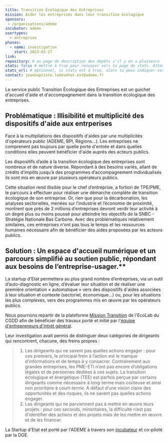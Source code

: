 ```yaml
---
title: Transition Écologique des Entreprises
mission: Aider les entreprises dans leur transition écologique
sponsors: 
 - /organisations/ademe
incubator: ademe
usertypes:
  - entreprise
phases: 
  - name: investigation
    start: 2023-02-27 
link: 
repository: # ou page de description des dépôts s'il y en a plusieurs
stats: false # mettre à true pour renvoyer vers ta page de stats. Attention, elle doit se trouver sur [url du site]/stats !
stats_url: # optionnel, si stats est à true, alors tu peux indiquer vers quelle URL pointer vers tes stats.
contact: jeanbaptiste.ledevehat.ext@ademe.fr
---
```


Le service public Transition Écologique des Entreprises est un guichet d'accueil d'aide et d'accompagnement dans la transition écologique des entreprises.

## Problématique : Illisibilité et multiplicité des dispositifs d'aide aux entrperises

Face à la multipliations des dispositifs d'aides par une multiplicités d'opérateurs public (ADEME, BPI, Régions...). Les entreprises ne comprenent pas toujours par quelle porte d'entrée et dans quelles conditions elles peuvent bénéficier d'aide auprès des acteurs publics.

Les dispositifs d’aide à la transition écologique des entreprises sont nombreux et de nature diverse. Répondant à des besoins variés, allant de crédits d’impôts jusqu’à des programmes d’accompagnement individualisés ils sont mis en œuvre par plusieurs opérateurs publics.

Cette situation rend illisible pour le chef d’entreprise, a fortiori de TPE/PME, le parcours à effectuer pour réaliser une démarche complète de transition écologique de son entreprise. Or, rien que pour la décarbonation, les analyses sectorielles, menées sur l’industrie et l’économie de proximité, montrent que près de 2 millions d’entreprises devront verdir leur activité à un degré plus ou moins poussé pour atteindre les objectifs de la SNBC - Stratégie Nationale Bas Carbone. Avec des problématiques relativement similaires, ces entreprises n'ont pas tous le temps et les ressources humaines nécessaire afin de bénéficier des aides proposées par les acteurs publics.

## Solution : Un espace d'accueil numérique et un parcours simplifié au soutien public, répondant aux besoins de l’entreprise-usager.**

La startup d'Etat permettera au plus grand nombre d’entreprises, via un outil d’auto-diagnostic en ligne, d’évaluer leur situation et de réaliser une première orientation « automatique » vers des dispositifs d'aides associées à leur situation et contexte (sectoriel, économique...) ou, pour les situations les plus complexes, vers des programmes mis en œuvre par les opérateurs publics.

Nous pourrions repartir de la plateforme [Mission Transition](https://mission-transition.beta.gouv.fr/) de l'EcoLab du CGDD afin de bénéficier des travaux porté et initié par l'[équipe d'entrepreneurs d'intrét général](https://eig.etalab.gouv.fr/defis/france-transition/).

Leur investigation avait permis de distinguer deux catégories de dirigeants qui rencontrent, chacune, des freins propres :

> 1. Les dirigeants qui ne savent pas quelles actions engager : pour ces premiers, le principal frein à l’action est le manque d’informations et de temps à y consacrer. Contrairement aux grandes entreprises, les PME-ETI n’ont pas encore d’obligations légales et de personnes dédiées à ces sujets. La transition écologique et énergétique (TEE) est parfois perçue par certains dirigeants comme nécessaire à long-terme mais coûteuse et ainsi non prioritaire à court-terme. A défaut d’une vision claire des opportunités et des risques, ils ne savent pas quelles actions engager.
> 2. Les dirigeants qui ne parviennent pas à mettre en œuvre leurs projets : pour ces seconds, minoritaires, la difficulté n’est pas d’identifier des actions et des projets mais de les mettre en œuvre et de les financer.

La Startup d'Etat est porté par l'ADEME à travers son [incubateur](https://beta.gouv.fr/startups/?incubateur=ademe) et co-piloté par la DGE.
